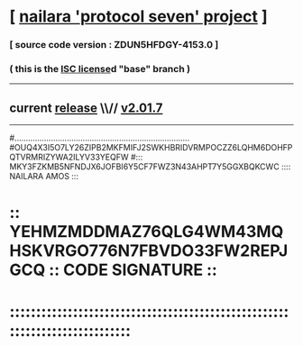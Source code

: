 
# [ [nailara 'protocol seven' project](http://nailara.network/) ]

### [ source code version : ZDUN5HFDGY-4153.0 ]

### ( this is the [ISC license](license)d "base" branch )
---
## current [release](https://github.com/nailara-technologies/protocol-7/releases) \\\\// [v2.01.7](https://github.com/nailara-technologies/protocol-7/releases/tag/v2.01.7)
---

#.............................................................................
#OUQ4X3I5O7LY26ZIPB2MKFMIFJ2SWKHBRIDVRMPOCZZ6LQHM6DOHFPQTVRMRIZYWA2ILYV33YEQFW
#::: MKY3FZKMB5NFNDJX6JOFBI6Y5CF7FWZ3N43AHPT7Y5GGXBQKCWC :::: NAILARA AMOS :::
# :: YEHMZMDDMAZ76QLG4WM43MQHSKVRGO776N7FBVDO33FW2REPJGCQ :: CODE SIGNATURE ::
# ::::::::::::::::::::::::::::::::::::::::::::::::::::::::::::::::::::::::::::
